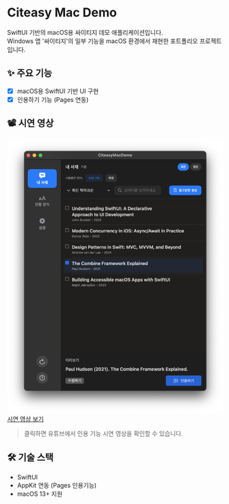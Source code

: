 # Citeasy Mac Demo

SwiftUI 기반의 macOS용 싸이티지 데모 애플리케이션입니다.  
Windows 앱 '싸이티지'의 일부 기능을 macOS 환경에서 재현한 포트폴리오 프로젝트입니다.

## ✨ 주요 기능

- [x] macOS용 SwiftUI 기반 UI 구현
- [x] 인용하기 기능 (Pages 연동)

## 📽️ 시연 영상

[![Demo](CiteasyMacDemo/screenshots/video_thumb.png)](https://youtu.be/G7nllkJsRis)
[시연 영상 보기](https://youtu.be/G7nllkJsRis)
> 클릭하면 유튜브에서 인용 기능 시연 영상을 확인할 수 있습니다.

## 🛠️ 기술 스택

- SwiftUI
- AppKit 연동 (Pages 인용기능)
- macOS 13+ 지원


